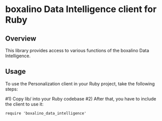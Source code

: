 boxalino Data Intelligence client for Ruby
==========================================

Overview
--------

This library provides access to various functions of the boxalino Data Intelligence.

Usage
-----

To use the Personalization client in your Ruby project, take the following steps:

#1) Copy lib/ into your Ruby codebase
#2) After that, you have to include the client to use it:

    require 'boxalino_data_intelligence'

